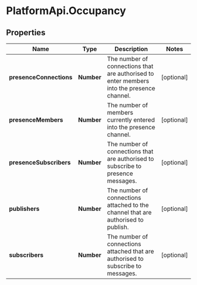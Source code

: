 # PlatformApi.Occupancy

## Properties

Name | Type | Description | Notes
------------ | ------------- | ------------- | -------------
**presenceConnections** | **Number** | The number of connections that are authorised to enter members into the presence channel. | [optional] 
**presenceMembers** | **Number** | The number of members currently entered into the presence channel. | [optional] 
**presenceSubscribers** | **Number** | The number of connections that are authorised to subscribe to presence messages. | [optional] 
**publishers** | **Number** | The number of connections attached to the channel that are authorised to publish. | [optional] 
**subscribers** | **Number** | The number of connections attached that are authorised to subscribe to messages. | [optional] 


